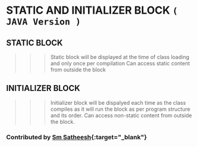 # STATIC AND INITIALIZER BLOCK `( JAVA Version )`

## STATIC BLOCK

>>> Static block will be displayed at the time of class loading and only once per compilation
>>> Can access static content from outside the block

## INITIALIZER BLOCK

>>> Initializer block will be dispalyed each time as the class compiles as it will run the block as per program structure and its order.
>>> Can access non-static content from outside the block.

### Contributed by [Sm Satheesh](https://github.com/smsatheesh){:target="_blank"}
